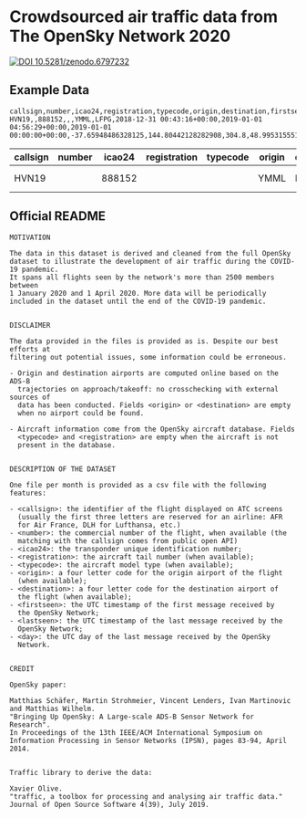 # Crowdsourced air traffic data from The OpenSky Network 2020

[![DOI 10.5281/zenodo.6797232](https://zenodo.org/badge/DOI/10.5281/zenodo.6797232.svg)](https://doi.org/10.5281/zenodo.6797232)

## Example Data

```
callsign,number,icao24,registration,typecode,origin,destination,firstseen,lastseen,day,latitude_1,longitude_1,altitude_1,latitude_2,longitude_2,altitude_2
HVN19,,888152,,,YMML,LFPG,2018-12-31 00:43:16+00:00,2019-01-01 04:56:29+00:00,2019-01-01 00:00:00+00:00,-37.65948486328125,144.80442128282908,304.8,48.99531555175781,2.610802283653846,-53.34
```

| callsign | number | icao24 | registration | typecode | origin | destination | firstseen | lastseen | day | latitude_1 | longitude_1 | altitude_1 | latitude_2 | longitude_2 | altitude_2 |
|---|---|---|----|----|----|----|----|----| ---- | ---- | ---- | ---- | ---- | ---- | ---- |
| HVN19 |  | 888152 |  |  | YMML | LFPG | 2018-12-31 00:43:16+00:00 | 2019-01-01 04:56:29+00:00 | 2019-01-01 00:00:00+00:00 | -37.65948486328125 | 144.80442128282908 | 304.8 | 48.99531555175781 | 2.610802283653846 | -53.34 |

## Official README
```
MOTIVATION

The data in this dataset is derived and cleaned from the full OpenSky
dataset to illustrate the development of air traffic during the COVID-19 pandemic.
It spans all flights seen by the network's more than 2500 members between
1 January 2020 and 1 April 2020. More data will be periodically
included in the dataset until the end of the COVID-19 pandemic.


DISCLAIMER

The data provided in the files is provided as is. Despite our best efforts at
filtering out potential issues, some information could be erroneous.

- Origin and destination airports are computed online based on the ADS-B
  trajectories on approach/takeoff: no crosschecking with external sources of
  data has been conducted. Fields <origin> or <destination> are empty
  when no airport could be found.

- Aircraft information come from the OpenSky aircraft database. Fields
  <typecode> and <registration> are empty when the aircraft is not
  present in the database.


DESCRIPTION OF THE DATASET

One file per month is provided as a csv file with the following
features:

- <callsign>: the identifier of the flight displayed on ATC screens
  (usually the first three letters are reserved for an airline: AFR
  for Air France, DLH for Lufthansa, etc.)
- <number>: the commercial number of the flight, when available (the
  matching with the callsign comes from public open API)
- <icao24>: the transponder unique identification number;
- <registration>: the aircraft tail number (when available);
- <typecode>: the aircraft model type (when available);
- <origin>: a four letter code for the origin airport of the flight
  (when available);
- <destination>: a four letter code for the destination airport of
  the flight (when available);
- <firstseen>: the UTC timestamp of the first message received by
  the OpenSky Network;
- <lastseen>: the UTC timestamp of the last message received by the
  OpenSky Network;
- <day>: the UTC day of the last message received by the OpenSky
  Network.


CREDIT

OpenSky paper:

Matthias Schäfer, Martin Strohmeier, Vincent Lenders, Ivan Martinovic and Matthias Wilhelm.
"Bringing Up OpenSky: A Large-scale ADS-B Sensor Network for Research".
In Proceedings of the 13th IEEE/ACM International Symposium on Information Processing in Sensor Networks (IPSN), pages 83-94, April 2014.


Traffic library to derive the data:

Xavier Olive.
"traffic, a toolbox for processing and analysing air traffic data."
Journal of Open Source Software 4(39), July 2019.

```
